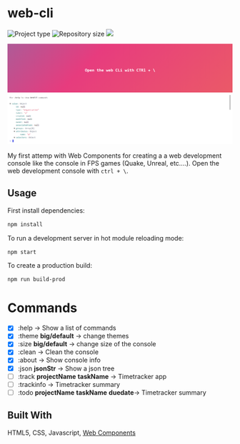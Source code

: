 # web-cli
![](https://img.shields.io/badge/type-JS_Library-brightgreen.svg "Project type")
![](https://img.shields.io/github/repo-size/LorenzoCorbella74/web-cli "Repository size")
![](https://img.shields.io/github/package-json/v/LorenzoCorbella74/web-cli)

![IMG](Demo/web-cli.PNG)

My first attemp with Web Components for creating a a web development console like the console in FPS games (Quake, Unreal, etc....). Open the web development console with   `ctrl + \`.

## Usage

First install dependencies:

```sh
npm install
```

To run a development server in hot module reloading mode:

```sh
npm start
```

To create a production build:

```sh
npm run build-prod
```

# Commands
- [x] :help -> Show a list of commands
- [x] :theme __big/default__ -> change themes 
- [x] :size __big/default__ -> change size of the console
- [x] :clean -> Clean the console
- [x] :about -> Show console info
- [x] :json __jsonStr__ -> Show a json tree
- [ ] :track __projectName__ __taskName__ -> Timetracker app
- [ ] :trackinfo -> Timetracker summary
- [ ] :todo  __projectName__ __taskName__ __duedate__-> Timetracker summary

## Built With
HTML5, CSS, Javascript, [Web Components](https://developer.mozilla.org/it/docs/Web/Web_Components)


